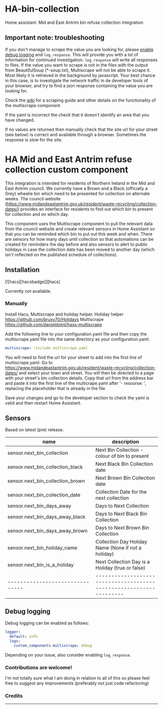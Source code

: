 # HA-bin-collection
Home assistant: Mid and East Antrim bin refuse collection integration

## Important note: troubleshooting

If you don't manage to scrape the value you are looking for, please [enable debug logging](#debug-logging) and `log_response`. This will provide you with a lot of information for continued investigation. `log_response` will write all responses to files. If the value you want to scrape is not in the files with the output from BeautifulSoup (\*-soup.txt), Multiscrape will not be able to scrape it. Most likely it is retrieved in the background by javascript. Your best chance in this case, is to investigate the network traffic in de developer tools of your browser, and try to find a json response containing the value you are looking for.

Check the [wiki](https://github.com/danieldotnl/ha-multiscrape/wiki) for a scraping guide and other details on the functionality of the multiscrape component.

If the yaml is incorrect the check that it doesn't identify an area that you have changed.

If no values are returned then manually check that the site url for your street (see below) is correct and available through a browser.  Sometimes the response is slow for the site.

# HA Mid and East Antrim refuse collection custom component

This integration is intended for residents of Northern Ireland in the Mid and East Antrim council.  We currently have a Brown and a Black (officially a Grey) wheelie bin which need to be presented for collection on alternate weeks.  The council website (https://www.midandeastantrim.gov.uk/resident/waste-recycling/collection-dates/) provides an interface for residents to find out which bin to present for collection and on which day.  

This component uses the Multiscrape component to pull the relevant data from the council website and create relevant sensors in Home Assistant so that you can be reminded which bin to put out this week and when.  There are sensors for how many days until collection so that automations can be created for reminders the day before and also sensors to alert to public holidays in case the collection date has been moved to another day (which isn't reflected on the published schedule of collections).


## Installation

[![hacs][hacsbadge]][hacs]

Currently not available.

### Manually

Install Hacs, Multiscrape and holiday helper.
Holiday helper https://github.com/bruxy70/Holidays
Multiscrape https://github.com/danieldotnl/hass-multiscrape

Add the following line to your configuration.yaml file and then copy the multiscrape.yaml file into the same directory as your configuration.yaml.

```yaml
multiscrape: !include multiscrape.yaml
```

You will need to find the url for your street to add into the first line of multiscrape.yaml.  Go to https://www.midandeastantrim.gov.uk/resident/waste-recycling/collection-dates/ and select your town and street.  You will then be directed to a page with your street's bin collection details.  Copy that url from the address bar and paste it into the first line of the multicrape.yaml after '- resourse: ', replacing the placeholder that is already in the file

Save your changes and go to the developer section to check the yaml is valid and then restart Home Assistant.

## Sensors

Based on latest (pre) release.


| name                            | description                                                        | 
| ------------------------------- | ------------------------------------------------------------------ | 
| sensor.next_bin_collection      | Next Bin Collection - colour of bin to present                     |
| sensor.next_bin_collection_black| Next Black Bin Collection date                                     |
| sensor.next_bin_collection_brown| Next Brown Bin Collection date                                     |
| sensor.next_bin_collection_date | Collection Date for the next collection                            |
| sensor.next_bin_days_away       | Days to Next Collection                                            |
| sensor.next_bin_days_away_black | Days to Next Black Bin Collection                                  |
| sensor.next_bin_days_away_brown | Days to Next Brown Bin Collection                                  |
| sensor.next_bin_holiday_name    | Collection Day Holiday Name (None if not a holiday)                |
| sensor.next_bin_is_a_holiday    | Next Collection Day is a Holiday (true or false)                   |
| ------------------------------- | ------------------------------------------------------------------ | 


## Debug logging

Debug logging can be enabled as follows:

```yaml
logger:
  default: info
  logs:
    custom_components.multiscrape: debug
```

Depending on your issue, also consider enabling `log_response`.

### Contributions are welcome!

I'm not totally sure what I am doing in relation to all of this so please feel free to suggest any improvements (preferably not just code refactoring)

### Credits


---
